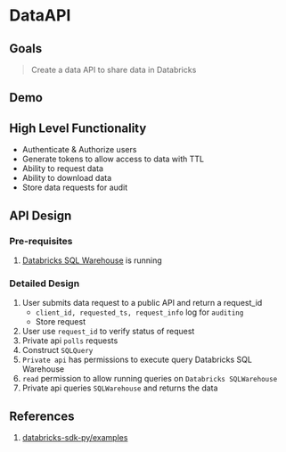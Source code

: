 # DataAPI

## Goals

> Create a data API to share data in Databricks

## Demo

## High Level Functionality

- Authenticate & Authorize users
- Generate tokens to allow access to data with TTL
- Ability to request data
- Ability to download data
- Store data requests for audit

## API Design

### Pre-requisites

1. [Databricks SQL Warehouse](https://docs.databricks.com/en/compute/sql-warehouse/create-sql-warehouse.html#warehouse-sizing-and-autoscaling-behavior) is running

### Detailed Design

1. User submits data request to a public API and return a request_id
   - `client_id, requested_ts, request_info` log for `auditing`
   - Store request
2. User use `request_id` to verify status of request
3. Private api `polls` requests
4. Construct `SQLQuery`
5. `Private api` has permissions to execute query Databricks SQL Warehouse
6. `read` permission to allow running queries on `Databricks SQLWarehouse`
7. Private api queries `SQLWarehouse` and returns the data

## References

1. [databricks-sdk-py/examples](https://github.com/databricks/databricks-sdk-py/tree/main/examples)
